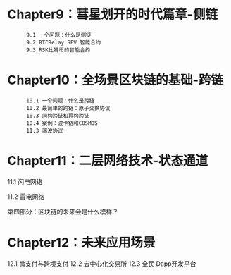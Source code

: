 # Chapter9：彗星划开的时代篇章-侧链       
          9.1 一个问题：什么是侧链
          9.2 BTCRelay SPV 智能合约
          9.3 RSK比特币的智能合约

# Chapter10：全场景区块链的基础-跨链   

          10.1 一个问题：什么是跨链
          10.2 最简单的跨链：原子交换协议
          10.3 同构跨链和异构跨链
          10.4 案例：波卡链和COSMOS
          11.3 瑞波协议

# Chapter11：二层网络技术-状态通道

11.1 闪电网络

11.2 雷电网络


第四部分：区块链的未来会是什么模样？

# Chapter12：未来应用场景   
12.1 微支付与跨境支付
12.2 去中心化交易所
12.3 全民 Dapp开发平台
